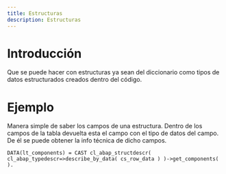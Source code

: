 ```yaml
---
title: Estructuras
description: Estructuras
---
```


# Introducción

Que se puede hacer con estructuras ya sean del diccionario como tipos de datos estructurados creados dentro del código.

# Ejemplo

Manera simple de saber los campos de una estructura. Dentro de los campos de la tabla devuelta esta el campo con el tipo de datos del campo. De él se puede obtener la info técnica de dicho campos.

```tpl
DATA(lt_components) = CAST cl_abap_structdescr( cl_abap_typedescr=>describe_by_data( cs_row_data ) )->get_components(  ).
```

